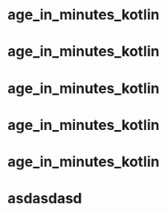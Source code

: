 # age_in_minutes_kotlin
# age_in_minutes_kotlin
# age_in_minutes_kotlin
# age_in_minutes_kotlin
# age_in_minutes_kotlin
# asdasdasd
